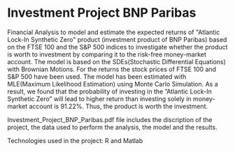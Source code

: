 # Investment Project BNP Paribas

Financial Analysis to model and estimate the expected returns of "Atlantic Lock-In Synthetic Zero" product (investment product of BNP Paribas) based on the FTSE 100 and the S&P 500 indices to investigate whether the product is worth to investment by comparing it to the risk-free money-market account. The model is based on the SDEs(Stochastic Differential Equations) with Brownian Motions. For the returns the stock prices of FTSE 100 and S&P 500 have been used. The model has been estimated with MLE(Maximum Likelihood Estimation) using Monte Carlo Simulation. As a result, we found that the probability of investing in the ”Atlantic Lock-In Synthetic Zero” will lead to higher return than investing solely in money-market account is 91.22%. Thus, the product is worth the investment.

Investment_Project_BNP_Paribas.pdf file includes the discription of the project, the data used to perform the analysis, the model and the results.

Technologies used in the project: R and Matlab
